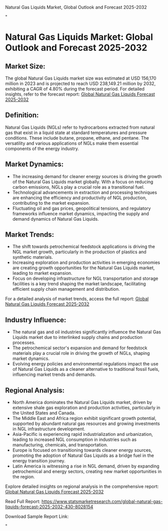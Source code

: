 Natural Gas Liquids Market, Global Outlook and Forecast 2025-2032 

"<h1>Natural Gas Liquids Market: Global Outlook and Forecast 2025-2032</h1>

<h2>Market Size:</h2>
<p>The global Natural Gas Liquids market size was estimated at USD 156,170 million in 2023 and is projected to reach USD 238,149.21 million by 2032, exhibiting a CAGR of 4.80% during the forecast period. For detailed insights, refer to the forecast report: <a href='https://www.statsmarketresearch.com/global-natural-gas-liquids-forecast-2025-2032-430-8028154'>Global Natural Gas Liquids Forecast 2025-2032</a></p>

<h2>Definition:</h2>
<p>Natural Gas Liquids (NGLs) refer to hydrocarbons extracted from natural gas that exist in a liquid state at standard temperatures and pressure conditions. These include butane, propane, ethane, and pentane. The versatility and various applications of NGLs make them essential components of the energy industry.</p>

<h2>Market Dynamics:</h2>
<ul>
  <li>The increasing demand for cleaner energy sources is driving the growth of the Natural Gas Liquids market globally. With a focus on reducing carbon emissions, NGLs play a crucial role as a transitional fuel.</li>
  <li>Technological advancements in extraction and processing techniques are enhancing the efficiency and productivity of NGL production, contributing to the market expansion.</li>
  <li>Fluctuating oil and gas prices, geopolitical tensions, and regulatory frameworks influence market dynamics, impacting the supply and demand dynamics of Natural Gas Liquids.</li>
</ul>

<h2>Market Trends:</h2>
<ul>
  <li>The shift towards petrochemical feedstock applications is driving the NGL market growth, particularly in the production of plastics and synthetic materials.</li>
  <li>Increasing exploration and production activities in emerging economies are creating growth opportunities for the Natural Gas Liquids market, leading to market expansion.</li>
  <li>Focus on developing infrastructure for NGL transportation and storage facilities is a key trend shaping the market landscape, facilitating efficient supply chain management and distribution.</li>
</ul>
<p>For a detailed analysis of market trends, access the full report: <a href='https://www.statsmarketresearch.com/global-natural-gas-liquids-forecast-2025-2032-430-8028154'>Global Natural Gas Liquids Forecast 2025-2032</a></p>

<h2>Industry Influence:</h2>
<ul>
  <li>The natural gas and oil industries significantly influence the Natural Gas Liquids market due to interlinked supply chains and production processes.</li>
  <li>The petrochemical sector's expansion and demand for feedstock materials play a crucial role in driving the growth of NGLs, shaping market dynamics.</li>
  <li>Evolving energy policies and environmental regulations impact the use of Natural Gas Liquids as a cleaner alternative to traditional fossil fuels, influencing market trends and demands.</li>
</ul>

<h2>Regional Analysis:</h2>
<ul>
  <li>North America dominates the Natural Gas Liquids market, driven by extensive shale gas exploration and production activities, particularly in the United States and Canada.</li>
  <li>The Middle East and Africa region exhibit significant growth potential, supported by abundant natural gas resources and growing investments in NGL infrastructure development.</li>
  <li>Asia-Pacific is experiencing rapid industrialization and urbanization, leading to increased NGL consumption in industries such as manufacturing, chemicals, and transportation.</li>
  <li>Europe is focused on transitioning towards cleaner energy sources, promoting the adoption of Natural Gas Liquids as a bridge fuel in the energy transition journey.</li>
  <li>Latin America is witnessing a rise in NGL demand, driven by expanding petrochemical and energy sectors, creating new market opportunities in the region.</li>
</ul>
<p>Explore detailed insights on regional analysis in the comprehensive report: <a href='https://www.statsmarketresearch.com/global-natural-gas-liquids-forecast-2025-2032-430-8028154'>Global Natural Gas Liquids Forecast 2025-2032</a></p>

<p>Read Full Report: <a href='https://www.statsmarketresearch.com/global-natural-gas-liquids-forecast-2025-2032-430-8028154'>https://www.statsmarketresearch.com/global-natural-gas-liquids-forecast-2025-2032-430-8028154</a></p>
<p>Download Sample Report Link: <a href=''></a></p>"

